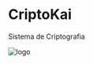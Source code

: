 # CriptoKai
<p>
  Sistema de Criptografia
</p>
<p>
  
![logo](https://user-images.githubusercontent.com/75281033/134737878-1e8aa605-f3f9-421c-a8a2-d0fbbded9731.jpg)
  
</p>
